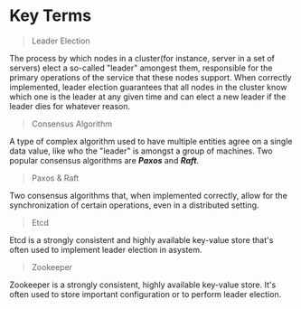 # Key Terms

> Leader Election 
 
  The process by which nodes in a cluster(for instance, server in a set of servers) elect a so-called "leader" amongest them, responsible for the primary operations of the service that these nodes support. When correctly implemented, leader election guarantees that all nodes in the cluster know which one is the leader at any given time and can elect a new leader if the leader dies for whatever reason.

> Consensus Algorithm 

  A type of complex algorithm used to have multiple entities agree on a single data value, like who the "leader" is amongst a group of machines. Two popular consensus algorithms are ***Paxos*** and ***Raft***.

> Paxos & Raft

  Two consensus algorithms that, when implemented correctly, allow for the synchronization of certain operations, even in a distributed setting.

> Etcd
  
  Etcd is a strongly consistent and highly available key-value store that's often used to implement leader election in asystem.

> Zookeeper 

  Zookeeper is a strongly consistent, highly available key-value store. It's often used to store important configuration or to perform leader election.